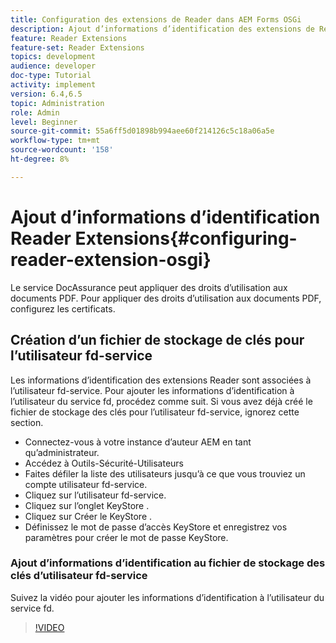 ```yaml
---
title: Configuration des extensions de Reader dans AEM Forms OSGi
description: Ajout d’informations d’identification des extensions de Reader au Trust Store dans AEM Forms OSGi
feature: Reader Extensions
feature-set: Reader Extensions
topics: development
audience: developer
doc-type: Tutorial
activity: implement
version: 6.4,6.5
topic: Administration
role: Admin
level: Beginner
source-git-commit: 55a6ff5d01898b994aee60f214126c5c18a06a5e
workflow-type: tm+mt
source-wordcount: '158'
ht-degree: 8%

---
```



# Ajout d’informations d’identification Reader Extensions{#configuring-reader-extension-osgi}

Le service DocAssurance peut appliquer des droits d’utilisation aux documents PDF. Pour appliquer des droits d’utilisation aux documents PDF, configurez les certificats.

## Création d’un fichier de stockage de clés pour l’utilisateur fd-service

Les informations d’identification des extensions Reader sont associées à l’utilisateur fd-service. Pour ajouter les informations d’identification à l’utilisateur du service fd, procédez comme suit. Si vous avez déjà créé le fichier de stockage des clés pour l’utilisateur fd-service, ignorez cette section.

* Connectez-vous à votre instance d’auteur AEM en tant qu’administrateur.
* Accédez à Outils-Sécurité-Utilisateurs
* Faites défiler la liste des utilisateurs jusqu’à ce que vous trouviez un compte utilisateur fd-service.
* Cliquez sur l’utilisateur fd-service.
* Cliquez sur l’onglet KeyStore .
* Cliquez sur Créer le KeyStore .
* Définissez le mot de passe d’accès KeyStore et enregistrez vos paramètres pour créer le mot de passe KeyStore.

### Ajout d’informations d’identification au fichier de stockage des clés d’utilisateur fd-service

Suivez la vidéo pour ajouter les informations d’identification à l’utilisateur du service fd.

>[!VIDEO](https://video.tv.adobe.com/v/335849?quality=9&learn=on)











